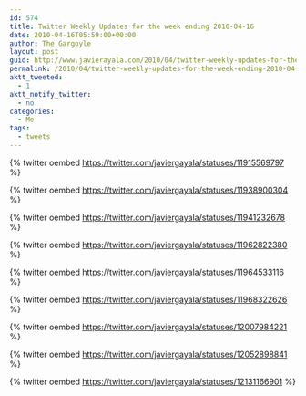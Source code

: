 ```yaml
---
id: 574
title: Twitter Weekly Updates for the week ending 2010-04-16
date: 2010-04-16T05:59:00+00:00
author: The Gargoyle
layout: post
guid: http://www.javierayala.com/2010/04/twitter-weekly-updates-for-the-week-ending-2010-04-16/
permalink: /2010/04/twitter-weekly-updates-for-the-week-ending-2010-04-16/
aktt_tweeted:
  - 1
aktt_notify_twitter:
  - no
categories:
  - Me
tags:
  - tweets
---
```


{% twitter oembed  https://twitter.com/javiergayala/statuses/11915569797 %}

{% twitter oembed  https://twitter.com/javiergayala/statuses/11938900304 %}

{% twitter oembed  https://twitter.com/javiergayala/statuses/11941232678 %}

{% twitter oembed  https://twitter.com/javiergayala/statuses/11962822380 %}

{% twitter oembed  https://twitter.com/javiergayala/statuses/11964533116 %}

{% twitter oembed  https://twitter.com/javiergayala/statuses/11968322626 %}

{% twitter oembed  https://twitter.com/javiergayala/statuses/12007984221 %}

{% twitter oembed  https://twitter.com/javiergayala/statuses/12052898841 %}

{% twitter oembed  https://twitter.com/javiergayala/statuses/12131166901 %}
